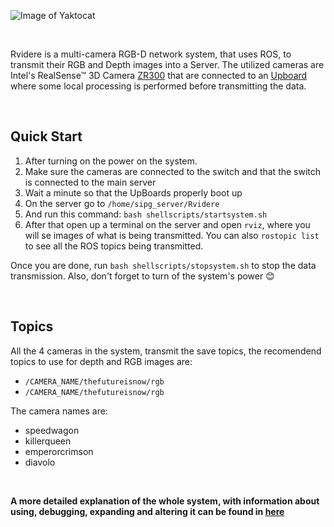 ![Image of Yaktocat](https://github.com/DonHaul/Rvidere/blob/master/logo.png)

<br>

Rvidere is a multi-camera RGB-D network system, that uses ROS, to transmit their RGB and Depth images into a Server.  The utilized cameras are  Intel's RealSense™ 3D Camera [ZR300](https://click.intel.com/media/ZR300-Product-Datasheet-Public-002.pdf) that are connected to an [Upboard](https://up-board.org/up/specifications/) where some local processing is performed before transmitting the data.

<br>

## Quick Start
1. After turning on the power on the system.
2. Make sure the cameras are connected to the switch and that the switch is connected to the main server
3. Wait a minute so that the UpBoards properly boot up
4. On the server go to `/home/sipg_server/Rvidere`
5. And run this command: `bash shellscripts/startsystem.sh`
6. After that open up a terminal on the server and open `rviz`, where you will se images of what is being transmitted. You can also `rostopic list` to see all the ROS topics being transmitted.

Once you are done, run `bash shellscripts/stopsystem.sh` to stop the data transmission. Also, don't forget to turn of the system's power 😊


<br>

## Topics
All the 4 cameras in the system, transmit the save topics, the recomendend topics to use for depth and RGB images are:
 - `/CAMERA_NAME/thefutureisnow/rgb`
 - `/CAMERA_NAME/thefutureisnow/rgb`
 
The camera names are:
- speedwagon
- killerqueen
- emperorcrimson
- diavolo

<br>

**A more detailed explanation of the whole system, with information about using, debugging, expanding and altering it can be found in [here](https://github.com/DonHaul/Rvidere/wiki)**
